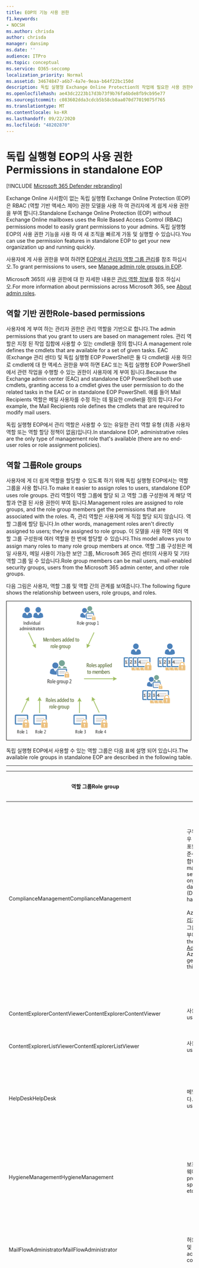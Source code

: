 ```yaml
---
title: EOP의 기능 사용 권한
f1.keywords:
- NOCSH
ms.author: chrisda
author: chrisda
manager: dansimp
ms.date: ''
audience: ITPro
ms.topic: conceptual
ms.service: O365-seccomp
localization_priority: Normal
ms.assetid: 34674847-a6b7-4a7e-9eaa-b64f22bc150d
description: 독립 실행형 Exchange Online Protection의 작업에 필요한 사용 권한에 대해 알아봅니다.
ms.openlocfilehash: ae43dc2223b17d3b73f9b76fa6bde8fb9cb95e77
ms.sourcegitcommit: c083602dda3cdcb5b58cb8aa070d77019075f765
ms.translationtype: MT
ms.contentlocale: ko-KR
ms.lasthandoff: 09/22/2020
ms.locfileid: "48202870"
---
```

# <a name="permissions-in-standalone-eop"></a><span data-ttu-id="53978-103">독립 실행형 EOP의 사용 권한</span><span class="sxs-lookup"><span data-stu-id="53978-103">Permissions in standalone EOP</span></span>

[!INCLUDE [Microsoft 365 Defender rebranding](../includes/microsoft-defender-for-office.md)]


<span data-ttu-id="53978-104">Exchange Online 사서함이 없는 독립 실행형 Exchange Online Protection (EOP)은 RBAC (역할 기반 액세스 제어) 권한 모델을 사용 하 여 관리자에 게 쉽게 사용 권한을 부여 합니다.</span><span class="sxs-lookup"><span data-stu-id="53978-104">Standalone Exchange Online Protection (EOP) without Exchange Online mailboxes uses the Role Based Access Control (RBAC) permissions model to easily grant permissions to your admins.</span></span> <span data-ttu-id="53978-105">독립 실행형 EOP의 사용 권한 기능을 사용 하 여 새 조직을 빠르게 가동 및 실행할 수 있습니다.</span><span class="sxs-lookup"><span data-stu-id="53978-105">You can use the permission features in standalone EOP to get your new organization up and running quickly.</span></span>

<span data-ttu-id="53978-106">사용자에 게 사용 권한을 부여 하려면 [EOP에서 관리자 역할 그룹 관리](manage-admin-role-group-permissions-in-eop.md)를 참조 하십시오.</span><span class="sxs-lookup"><span data-stu-id="53978-106">To grant permissions to users, see [Manage admin role groups in EOP](manage-admin-role-group-permissions-in-eop.md).</span></span>

<span data-ttu-id="53978-107">Microsoft 365의 사용 권한에 대 한 자세한 내용은 [관리 역할 정보](https://docs.microsoft.com/microsoft-365/admin/add-users/about-admin-roles)를 참조 하십시오.</span><span class="sxs-lookup"><span data-stu-id="53978-107">For more information about permissions across Microsoft 365, see [About admin roles](https://docs.microsoft.com/microsoft-365/admin/add-users/about-admin-roles).</span></span>

## <a name="role-based-permissions"></a><span data-ttu-id="53978-108">역할 기반 권한</span><span class="sxs-lookup"><span data-stu-id="53978-108">Role-based permissions</span></span>

<span data-ttu-id="53978-109">사용자에 게 부여 하는 관리자 권한은 관리 역할을 기반으로 합니다.</span><span class="sxs-lookup"><span data-stu-id="53978-109">The admin permissions that you grant to users are based on management roles.</span></span> <span data-ttu-id="53978-110">관리 역할은 지정 된 작업 집합에 사용할 수 있는 cmdlet을 정의 합니다.</span><span class="sxs-lookup"><span data-stu-id="53978-110">A management role defines the cmdlets that are available for a set of given tasks.</span></span> <span data-ttu-id="53978-111">EAC (Exchange 관리 센터) 및 독립 실행형 EOP PowerShell은 둘 다 cmdlet을 사용 하므로 cmdlet에 대 한 액세스 권한을 부여 하면 EAC 또는 독립 실행형 EOP PowerShell에서 관련 작업을 수행할 수 있는 권한이 사용자에 게 부여 됩니다.</span><span class="sxs-lookup"><span data-stu-id="53978-111">Because the Exchange admin center (EAC) and standalone EOP PowerShell both use cmdlets, granting access to a cmdlet gives the user permission to do the related tasks in the EAC or in standalone EOP PowerShell.</span></span> <span data-ttu-id="53978-112">예를 들어 Mail Recipients 역할은 메일 사용자를 수정 하는 데 필요한 cmdlet을 정의 합니다.</span><span class="sxs-lookup"><span data-stu-id="53978-112">For example, the Mail Recipients role defines the cmdlets that are required to modify mail users.</span></span>

<span data-ttu-id="53978-113">독립 실행형 EOP에서 관리 역할은 사용할 수 있는 유일한 관리 역할 유형 (최종 사용자 역할 또는 역할 할당 정책이 없음)입니다.</span><span class="sxs-lookup"><span data-stu-id="53978-113">In standalone EOP, administrative roles are the only type of management role that's available (there are no end-user roles or role assignment policies).</span></span>

## <a name="role-groups"></a><span data-ttu-id="53978-114">역할 그룹</span><span class="sxs-lookup"><span data-stu-id="53978-114">Role groups</span></span>

<span data-ttu-id="53978-115">사용자에 게 더 쉽게 역할을 할당할 수 있도록 하기 위해 독립 실행형 EOP에서는 역할 그룹을 사용 합니다.</span><span class="sxs-lookup"><span data-stu-id="53978-115">To make it easier to assign roles to users, standalone EOP uses role groups.</span></span> <span data-ttu-id="53978-116">관리 역할이 역할 그룹에 할당 되 고 역할 그룹 구성원에 게 해당 역할과 연결 된 사용 권한이 부여 됩니다.</span><span class="sxs-lookup"><span data-stu-id="53978-116">Management roles are assigned to role groups, and the role group members get the permissions that are associated with the roles.</span></span> <span data-ttu-id="53978-117">즉, 관리 역할은 사용자에 게 직접 할당 되지 않습니다. 역할 그룹에 할당 됩니다.</span><span class="sxs-lookup"><span data-stu-id="53978-117">In other words, management roles aren't directly assigned to users; they're assigned to role group.</span></span> <span data-ttu-id="53978-118">이 모델을 사용 하면 여러 역할 그룹 구성원에 여러 역할을 한 번에 할당할 수 있습니다.</span><span class="sxs-lookup"><span data-stu-id="53978-118">This model allows you to assign many roles to many role group members at once.</span></span> <span data-ttu-id="53978-119">역할 그룹 구성원은 메일 사용자, 메일 사용이 가능한 보안 그룹, Microsoft 365 관리 센터의 사용자 및 기타 역할 그룹 일 수 있습니다.</span><span class="sxs-lookup"><span data-stu-id="53978-119">Role group members can be mail users, mail-enabled security groups, users from the Microsoft 365 admin center, and other role groups.</span></span>

<span data-ttu-id="53978-120">다음 그림은 사용자, 역할 그룹 및 역할 간의 관계를 보여줍니다.</span><span class="sxs-lookup"><span data-stu-id="53978-120">The following figure shows the relationship between users, role groups, and roles.</span></span>

![역할, 역할 그룹 및 구성원 관계](../../media/ITPro_Security_RBAC_EXO_SimplifiedRoleGroupRelationship.png)

<span data-ttu-id="53978-122">독립 실행형 EOP에서 사용할 수 있는 역할 그룹은 다음 표에 설명 되어 있습니다.</span><span class="sxs-lookup"><span data-stu-id="53978-122">The available role groups in standalone EOP are described in the following table.</span></span>

****

|<span data-ttu-id="53978-123">역할 그룹</span><span class="sxs-lookup"><span data-stu-id="53978-123">Role group</span></span>|<span data-ttu-id="53978-124">설명</span><span class="sxs-lookup"><span data-stu-id="53978-124">Description</span></span>|<span data-ttu-id="53978-125">할당 된 기본 역할</span><span class="sxs-lookup"><span data-stu-id="53978-125">Default roles assigned</span></span>|
|---|---|---|
|<span data-ttu-id="53978-126">ComplianceManagement</span><span class="sxs-lookup"><span data-stu-id="53978-126">ComplianceManagement</span></span>|<span data-ttu-id="53978-127">구독에 DLP 기능이 있는 경우 DLP (데이터 손실 방지)를 포함 하 여 조직 내에서 규정 준수 설정을 구성 하 고 관리 합니다.</span><span class="sxs-lookup"><span data-stu-id="53978-127">Configure and manage compliance settings within the organization, including data loss prevention (DLP) if your subscription has DLP capabilities.</span></span> <br/><br/> <span data-ttu-id="53978-128">Azure AD에서 [규정 준수 관리자](https://docs.microsoft.com/azure/active-directory/users-groups-roles/directory-assign-admin-roles#compliance-administrator) 역할의 구성원은이 역할 그룹의 사용 권한을 자동으로 부여 합니다.</span><span class="sxs-lookup"><span data-stu-id="53978-128">Members of the [Compliance Administrator](https://docs.microsoft.com/azure/active-directory/users-groups-roles/directory-assign-admin-roles#compliance-administrator) role in Azure AD automatically get the permissions of this role group.</span></span>|<span data-ttu-id="53978-129">감사 로그</span><span class="sxs-lookup"><span data-stu-id="53978-129">Audit Logs</span></span> <br/><br/> <span data-ttu-id="53978-130">준수 관리</span><span class="sxs-lookup"><span data-stu-id="53978-130">Compliance Administration</span></span> <br/><br/> <span data-ttu-id="53978-131">정보 권한 관리</span><span class="sxs-lookup"><span data-stu-id="53978-131">Information Rights Management</span></span> <br/><br/> <span data-ttu-id="53978-132">보존 관리</span><span class="sxs-lookup"><span data-stu-id="53978-132">Retention Management</span></span> <br/><br/> <span data-ttu-id="53978-133">보기 전용 감사 로그</span><span class="sxs-lookup"><span data-stu-id="53978-133">View-Only Audit Logs</span></span> <br/><br/> <span data-ttu-id="53978-134">보기 전용 구성</span><span class="sxs-lookup"><span data-stu-id="53978-134">View-Only Configuration</span></span> <br/><br/> <span data-ttu-id="53978-135">보기 전용 받는 사람</span><span class="sxs-lookup"><span data-stu-id="53978-135">View-Only Recipients</span></span>|
|<span data-ttu-id="53978-136">ContentExplorerContentViewer</span><span class="sxs-lookup"><span data-stu-id="53978-136">ContentExplorerContentViewer</span></span>|<span data-ttu-id="53978-137">사용되지 않습니다.</span><span class="sxs-lookup"><span data-stu-id="53978-137">Not used.</span></span>|<span data-ttu-id="53978-138">데이터 분류 콘텐츠 뷰어</span><span class="sxs-lookup"><span data-stu-id="53978-138">Data Classification Content Viewer</span></span>|
|<span data-ttu-id="53978-139">ContentExplorerListViewer</span><span class="sxs-lookup"><span data-stu-id="53978-139">ContentExplorerListViewer</span></span>|<span data-ttu-id="53978-140">사용되지 않습니다.</span><span class="sxs-lookup"><span data-stu-id="53978-140">Not used.</span></span>|<span data-ttu-id="53978-141">데이터 분류 목록 뷰어</span><span class="sxs-lookup"><span data-stu-id="53978-141">Data Classification List Viewer</span></span>|
|<span data-ttu-id="53978-142">HelpDesk</span><span class="sxs-lookup"><span data-stu-id="53978-142">HelpDesk</span></span>|<span data-ttu-id="53978-143">메일 사용자를 보고 관리 합니다.</span><span class="sxs-lookup"><span data-stu-id="53978-143">View and manage mail users.</span></span>|<span data-ttu-id="53978-144">암호 다시 설정</span><span class="sxs-lookup"><span data-stu-id="53978-144">Reset Password</span></span> <br/><br/> <span data-ttu-id="53978-145">사용자 옵션</span><span class="sxs-lookup"><span data-stu-id="53978-145">User Options</span></span> <br/><br/> <span data-ttu-id="53978-146">보기 전용 받는 사람</span><span class="sxs-lookup"><span data-stu-id="53978-146">View-Only Recipients</span></span>|
|<span data-ttu-id="53978-147">HygieneManagement</span><span class="sxs-lookup"><span data-stu-id="53978-147">HygieneManagement</span></span>|<span data-ttu-id="53978-148">보호 기능 관리 (스팸 방지, 맬웨어 방지 등)</span><span class="sxs-lookup"><span data-stu-id="53978-148">Manage protection features (anti-spam, anti-malware, etc.).</span></span>|<span data-ttu-id="53978-149">전송 바이러스</span><span class="sxs-lookup"><span data-stu-id="53978-149">Transport Hygiene</span></span> <br/><br/> <span data-ttu-id="53978-150">보기 전용 구성</span><span class="sxs-lookup"><span data-stu-id="53978-150">View-Only Configuration</span></span> <br/><br/> <span data-ttu-id="53978-151">보기 전용 받는 사람</span><span class="sxs-lookup"><span data-stu-id="53978-151">View-Only Recipients</span></span>|
|<span data-ttu-id="53978-152">MailFlowAdministrator</span><span class="sxs-lookup"><span data-stu-id="53978-152">MailFlowAdministrator</span></span>|<span data-ttu-id="53978-153">허용 도메인 및 커넥터 보기 및 관리</span><span class="sxs-lookup"><span data-stu-id="53978-153">View and manage accepted domains and connectors</span></span>|<span data-ttu-id="53978-154">원격 및 허용 도메인</span><span class="sxs-lookup"><span data-stu-id="53978-154">Remote and Accepted Domains</span></span> <br/><br/> <span data-ttu-id="53978-155">보기 전용 받는 사람</span><span class="sxs-lookup"><span data-stu-id="53978-155">View-Only Recipients</span></span>|
|<span data-ttu-id="53978-156">OrganizationManagement</span><span class="sxs-lookup"><span data-stu-id="53978-156">OrganizationManagement</span></span>|<span data-ttu-id="53978-157">전체 조직에 대 한 관리자 액세스 및 거의 모든 작업을 수행 하는 기능</span><span class="sxs-lookup"><span data-stu-id="53978-157">Admin access to the entire organization and the ability to perform almost any task.</span></span> <br/><br/> <span data-ttu-id="53978-158">Azure AD의 [전역 관리자](https://docs.microsoft.com/azure/active-directory/users-groups-roles/directory-assign-admin-roles#global-administrator--company-administrator) 역할 구성원은이 역할 그룹의 사용 권한을 자동으로 부여 합니다.</span><span class="sxs-lookup"><span data-stu-id="53978-158">Members of the [Global Administrator](https://docs.microsoft.com/azure/active-directory/users-groups-roles/directory-assign-admin-roles#global-administrator--company-administrator) role in Azure AD automatically get the permissions of this role group.</span></span> <br/><br/> <span data-ttu-id="53978-159">**중요**: OrganizationManagement 역할 그룹은 매우 강력한 역할 이므로, 조직 수준 관리 작업을 수행 하는 사용자만이 역할 그룹의 구성원 이어야 합니다.</span><span class="sxs-lookup"><span data-stu-id="53978-159">**Important**: Because the OrganizationManagement role group is a powerful role, only users that perform organizational-level administrative tasks should be members of this role group.</span></span>|<span data-ttu-id="53978-160">프로그램이</span><span class="sxs-lookup"><span data-stu-id="53978-160">AntiMalware</span></span> <br/><br/> <span data-ttu-id="53978-161">스팸 방지</span><span class="sxs-lookup"><span data-stu-id="53978-161">AntiSpam</span></span> <br/><br/> <span data-ttu-id="53978-162">감사 로그</span><span class="sxs-lookup"><span data-stu-id="53978-162">Audit Logs</span></span> <br/><br/> <span data-ttu-id="53978-163">준수 관리자</span><span class="sxs-lookup"><span data-stu-id="53978-163">Compliance Administrator</span></span> <br/><br/> <span data-ttu-id="53978-164">동적 메일 그룹</span><span class="sxs-lookup"><span data-stu-id="53978-164">Distribution Groups</span></span> <br/><br/> <span data-ttu-id="53978-165">정보 권한 관리</span><span class="sxs-lookup"><span data-stu-id="53978-165">Information Rights Management</span></span> <br/><br/> <span data-ttu-id="53978-166">메일 받는 사람 만들기</span><span class="sxs-lookup"><span data-stu-id="53978-166">Mail Recipient Creation</span></span> <br/><br/> <span data-ttu-id="53978-167">메일 받는 사람</span><span class="sxs-lookup"><span data-stu-id="53978-167">Mail Recipients</span></span> <br/><br/> <span data-ttu-id="53978-168">메시지 추적</span><span class="sxs-lookup"><span data-stu-id="53978-168">Message Tracking</span></span> <br/><br/> <span data-ttu-id="53978-169">마이그레이션</span><span class="sxs-lookup"><span data-stu-id="53978-169">Migration</span></span> <br/><br/> <span data-ttu-id="53978-170">조직 클라이언트 액세스</span><span class="sxs-lookup"><span data-stu-id="53978-170">Organization Client Access</span></span> <br/><br/> <span data-ttu-id="53978-171">조직 구성</span><span class="sxs-lookup"><span data-stu-id="53978-171">Organization Configuration</span></span> <br/><br/> <span data-ttu-id="53978-172">조직 전송 설정</span><span class="sxs-lookup"><span data-stu-id="53978-172">Organization Transport Settings</span></span> <br/><br/> <span data-ttu-id="53978-173">격리</span><span class="sxs-lookup"><span data-stu-id="53978-173">Quarantine</span></span> <br/><br/> <span data-ttu-id="53978-174">받는 사람 정책</span><span class="sxs-lookup"><span data-stu-id="53978-174">Recipient Policies</span></span> <br/><br/> <span data-ttu-id="53978-175">원격 및 허용 도메인</span><span class="sxs-lookup"><span data-stu-id="53978-175">Remote and Accepted Domains</span></span> <br/><br/> <span data-ttu-id="53978-176">암호 다시 설정</span><span class="sxs-lookup"><span data-stu-id="53978-176">Reset Password</span></span> <br/><br/> <span data-ttu-id="53978-177">보존 관리</span><span class="sxs-lookup"><span data-stu-id="53978-177">Retention Management</span></span> <br/><br/> <span data-ttu-id="53978-178">역할 관리</span><span class="sxs-lookup"><span data-stu-id="53978-178">Role Management</span></span> <br/><br/> <span data-ttu-id="53978-179">보안 관리자</span><span class="sxs-lookup"><span data-stu-id="53978-179">Security Administrator</span></span> <br/><br/> <span data-ttu-id="53978-180">보안 그룹 만들기 및 구성원</span><span class="sxs-lookup"><span data-stu-id="53978-180">Security Group Creation and Membership</span></span> <br/><br/> <span data-ttu-id="53978-181">보안 읽기 권한자</span><span class="sxs-lookup"><span data-stu-id="53978-181">Security Reader</span></span> <br/><br/> <span data-ttu-id="53978-182">민감도 레이블 관리자</span><span class="sxs-lookup"><span data-stu-id="53978-182">Sensitivity Label Administrator</span></span> <br/><br/> <span data-ttu-id="53978-183">감독</span><span class="sxs-lookup"><span data-stu-id="53978-183">Supervision</span></span> <br/><br/> <span data-ttu-id="53978-184">전송 바이러스</span><span class="sxs-lookup"><span data-stu-id="53978-184">Transport Hygiene</span></span> <br/><br/> <span data-ttu-id="53978-185">전송 규칙</span><span class="sxs-lookup"><span data-stu-id="53978-185">Transport Rules</span></span> <br/><br/> <span data-ttu-id="53978-186">사용자 옵션</span><span class="sxs-lookup"><span data-stu-id="53978-186">User Options</span></span> <br/><br/> <span data-ttu-id="53978-187">보기 전용 맬웨어 방지</span><span class="sxs-lookup"><span data-stu-id="53978-187">View-Only AntiMalware</span></span> <br/><br/> <span data-ttu-id="53978-188">보기 전용 스팸 방지</span><span class="sxs-lookup"><span data-stu-id="53978-188">View-Only AntiSpam</span></span> <br/><br/> <span data-ttu-id="53978-189">보기 전용 감사 로그</span><span class="sxs-lookup"><span data-stu-id="53978-189">View-Only Audit Logs</span></span> <br/><br/> <span data-ttu-id="53978-190">보기 전용 구성</span><span class="sxs-lookup"><span data-stu-id="53978-190">View-Only Configuration</span></span> <br/><br/> <span data-ttu-id="53978-191">보기 전용 격리</span><span class="sxs-lookup"><span data-stu-id="53978-191">View-Only Quarantine</span></span> <br/><br/> <span data-ttu-id="53978-192">보기 전용 받는 사람</span><span class="sxs-lookup"><span data-stu-id="53978-192">View-Only Recipients</span></span> <br/><br/> <span data-ttu-id="53978-193">보기 전용 위협 인텔리전스</span><span class="sxs-lookup"><span data-stu-id="53978-193">View-Only Threat Intelligence</span></span>|
|<span data-ttu-id="53978-194">QuarantineAdministrator</span><span class="sxs-lookup"><span data-stu-id="53978-194">QuarantineAdministrator</span></span>|<span data-ttu-id="53978-195">모든 받는 사람에 대해 격리 된 메시지를 관리 합니다.</span><span class="sxs-lookup"><span data-stu-id="53978-195">Manage quarantined messages for all recipients.</span></span>|<span data-ttu-id="53978-196">격리</span><span class="sxs-lookup"><span data-stu-id="53978-196">Quarantine</span></span>|
|<span data-ttu-id="53978-197">RecipientManagement</span><span class="sxs-lookup"><span data-stu-id="53978-197">RecipientManagement</span></span>|<span data-ttu-id="53978-198">조직에서 받는 사람 개체를 만들고, 관리 하 고, 제거 합니다.</span><span class="sxs-lookup"><span data-stu-id="53978-198">Create, manage, and remove recipient objects in the organization.</span></span>|<span data-ttu-id="53978-199">동적 메일 그룹</span><span class="sxs-lookup"><span data-stu-id="53978-199">Distribution Groups</span></span> <br/><br/> <span data-ttu-id="53978-200">메일 받는 사람 만들기</span><span class="sxs-lookup"><span data-stu-id="53978-200">Mail Recipient Creation</span></span> <br/><br/> <span data-ttu-id="53978-201">메일 받는 사람</span><span class="sxs-lookup"><span data-stu-id="53978-201">Mail Recipients</span></span> <br/><br/> <span data-ttu-id="53978-202">메시지 추적</span><span class="sxs-lookup"><span data-stu-id="53978-202">Message Tracking</span></span> <br/><br/> <span data-ttu-id="53978-203">마이그레이션</span><span class="sxs-lookup"><span data-stu-id="53978-203">Migration</span></span> <br/><br/> <span data-ttu-id="53978-204">받는 사람 정책</span><span class="sxs-lookup"><span data-stu-id="53978-204">Recipient Policies</span></span> <br/><br/> <span data-ttu-id="53978-205">암호 다시 설정</span><span class="sxs-lookup"><span data-stu-id="53978-205">Reset Password</span></span>|
|<span data-ttu-id="53978-206">레코드 관리</span><span class="sxs-lookup"><span data-stu-id="53978-206">RecordsManagement</span></span>|<span data-ttu-id="53978-207">보존 정책 태그, 메시지 분류, 메일 흐름 규칙 (전송 규칙이 라고도 함) 등의 규정 준수 기능을 구성 합니다.</span><span class="sxs-lookup"><span data-stu-id="53978-207">Configure compliance features, such as retention policy tags, message classifications, and mail flow rules (also known as transport rules).</span></span>|<span data-ttu-id="53978-208">메시지 추적</span><span class="sxs-lookup"><span data-stu-id="53978-208">Message Tracking</span></span> <br/><br/> <span data-ttu-id="53978-209">보존 관리</span><span class="sxs-lookup"><span data-stu-id="53978-209">Retention Management</span></span> <br/><br/> <span data-ttu-id="53978-210">전송 규칙</span><span class="sxs-lookup"><span data-stu-id="53978-210">Transport Rules</span></span>|
|<span data-ttu-id="53978-211">보안 관리자</span><span class="sxs-lookup"><span data-stu-id="53978-211">SecurityAdministrator</span></span>|<span data-ttu-id="53978-212">조직의 모든 보호 기능 구성 (스팸 방지, 맬웨어 방지, 스푸핑 방지, 격리 등)</span><span class="sxs-lookup"><span data-stu-id="53978-212">Configure all aspects of protection in the organization (anti-spam, anti-malware, anti-spoofing, quarantine, etc.).</span></span> <br/><br/> <span data-ttu-id="53978-213">Azure AD의 [보안 관리자](https://docs.microsoft.com/azure/active-directory/users-groups-roles/directory-assign-admin-roles#security-administrator) 역할 구성원은이 역할 그룹의 사용 권한을 자동으로 부여 합니다.</span><span class="sxs-lookup"><span data-stu-id="53978-213">Members of the [Security Administrator](https://docs.microsoft.com/azure/active-directory/users-groups-roles/directory-assign-admin-roles#security-administrator) role in Azure AD automatically get the permissions of this role group.</span></span>|<span data-ttu-id="53978-214">프로그램이</span><span class="sxs-lookup"><span data-stu-id="53978-214">AntiMalware</span></span> <br/><br/> <span data-ttu-id="53978-215">스팸 방지</span><span class="sxs-lookup"><span data-stu-id="53978-215">AntiSpam</span></span> <br/><br/> <span data-ttu-id="53978-216">감사 로그</span><span class="sxs-lookup"><span data-stu-id="53978-216">Audit Logs</span></span> <br/><br/> <span data-ttu-id="53978-217">격리</span><span class="sxs-lookup"><span data-stu-id="53978-217">Quarantine</span></span> <br/><br/> <span data-ttu-id="53978-218">보안 관리자</span><span class="sxs-lookup"><span data-stu-id="53978-218">Security Administrator</span></span> <br/><br/> <span data-ttu-id="53978-219">민감도 레이블 관리자</span><span class="sxs-lookup"><span data-stu-id="53978-219">Sensitivity Label Administrator</span></span> <br/><br/> <span data-ttu-id="53978-220">보기 전용 맬웨어 방지</span><span class="sxs-lookup"><span data-stu-id="53978-220">View-Only AntiMalware</span></span> <br/><br/> <span data-ttu-id="53978-221">보기 전용 스팸 방지</span><span class="sxs-lookup"><span data-stu-id="53978-221">View-Only AntiSpam</span></span> <br/><br/> <span data-ttu-id="53978-222">보기 전용 감사 로그</span><span class="sxs-lookup"><span data-stu-id="53978-222">View-Only Audit Logs</span></span> <br/><br/> <span data-ttu-id="53978-223">보기 전용 격리</span><span class="sxs-lookup"><span data-stu-id="53978-223">View-Only Quarantine</span></span> <br/><br/> <span data-ttu-id="53978-224">보기 전용 위협 인텔리전스</span><span class="sxs-lookup"><span data-stu-id="53978-224">View-Only Threat Intelligence</span></span>|
|<span data-ttu-id="53978-225">SecurityReader</span><span class="sxs-lookup"><span data-stu-id="53978-225">SecurityReader</span></span>|<span data-ttu-id="53978-226">보기 전용 조직의 모든 보호 기능에 대 한 액세스 권한 (스팸 방지, 맬웨어 방지, 스푸핑 방지, 격리 등)</span><span class="sxs-lookup"><span data-stu-id="53978-226">View-only access to all aspects of protection in the organization (anti-spam, anti-malware, anti-spoofing, quarantine, etc.).</span></span> <br/><br/> <span data-ttu-id="53978-227">Azure AD의 [보안 독자](https://docs.microsoft.com/azure/active-directory/users-groups-roles/directory-assign-admin-roles#security-reader) 역할 구성원은이 역할 그룹의 사용 권한을 자동으로 부여 합니다.</span><span class="sxs-lookup"><span data-stu-id="53978-227">Members of the [Security Reader](https://docs.microsoft.com/azure/active-directory/users-groups-roles/directory-assign-admin-roles#security-reader) role in Azure AD automatically get the permissions of this role group.</span></span>|<span data-ttu-id="53978-228">보안 읽기 권한자</span><span class="sxs-lookup"><span data-stu-id="53978-228">Security Reader</span></span> <br/><br/> <span data-ttu-id="53978-229">보기 전용 맬웨어 방지</span><span class="sxs-lookup"><span data-stu-id="53978-229">View-Only AntiMalware</span></span> <br/><br/> <span data-ttu-id="53978-230">보기 전용 스팸 방지</span><span class="sxs-lookup"><span data-stu-id="53978-230">View-Only AntiSpam</span></span> <br/><br/> <span data-ttu-id="53978-231">보기 전용 격리</span><span class="sxs-lookup"><span data-stu-id="53978-231">View-Only Quarantine</span></span> <br/><br/> <span data-ttu-id="53978-232">보기 전용 위협 인텔리전스</span><span class="sxs-lookup"><span data-stu-id="53978-232">View-Only Threat Intelligence</span></span>|
|<span data-ttu-id="53978-233">TenantAdmins</span><span class="sxs-lookup"><span data-stu-id="53978-233">TenantAdmins</span></span>|<span data-ttu-id="53978-234">이 역할 그룹의 구성원은 서비스 간에 동기화 되 고 중앙에서 관리 됩니다.</span><span class="sxs-lookup"><span data-stu-id="53978-234">Membership in this role group is synchronized across services and managed centrally.</span></span> <span data-ttu-id="53978-235">기본적으로이 역할 그룹에는 역할이 할당 되지 않습니다.</span><span class="sxs-lookup"><span data-stu-id="53978-235">By default, this role group is not assigned any roles.</span></span> <span data-ttu-id="53978-236">그러나 조직 관리 역할 그룹의 구성원이 되며 해당 사용 권한을 상속 받습니다.</span><span class="sxs-lookup"><span data-stu-id="53978-236">However, it will be a member of the Organization Management role group and will inherit those permissions.</span></span>|<span data-ttu-id="53978-237">없음</span><span class="sxs-lookup"><span data-stu-id="53978-237">none</span></span>|
|<span data-ttu-id="53978-238">ViewOnlyOrganizationManagement</span><span class="sxs-lookup"><span data-stu-id="53978-238">ViewOnlyOrganizationManagement</span></span>|<span data-ttu-id="53978-239">조직의 받는 사람, 보호 및 구성 개체와 해당 속성을 확인 합니다.</span><span class="sxs-lookup"><span data-stu-id="53978-239">View recipient, protection, and configuration objects and their properties in the organization.</span></span>|<span data-ttu-id="53978-240">준수 관리자</span><span class="sxs-lookup"><span data-stu-id="53978-240">Compliance Administrator</span></span> <br/><br/> <span data-ttu-id="53978-241">보안 관리자</span><span class="sxs-lookup"><span data-stu-id="53978-241">Security Administrator</span></span> <br/><br/> <span data-ttu-id="53978-242">보안 읽기 권한자</span><span class="sxs-lookup"><span data-stu-id="53978-242">Security Reader</span></span> <br/><br/> <span data-ttu-id="53978-243">민감도 레이블 관리자</span><span class="sxs-lookup"><span data-stu-id="53978-243">Sensitivity Label Administrator</span></span> <br/><br/> <span data-ttu-id="53978-244">보기 전용 구성</span><span class="sxs-lookup"><span data-stu-id="53978-244">View-Only Configuration</span></span> <br/><br/> <span data-ttu-id="53978-245">보기 전용 받는 사람</span><span class="sxs-lookup"><span data-stu-id="53978-245">View-Only Recipients</span></span>|
|

<span data-ttu-id="53978-246">소수의 관리자만 포함 하는 소규모 조직에서 작업 하는 경우 해당 사용자를 조직 관리 역할 그룹에만 추가 해야 할 수 있으며, 다른 역할 그룹은 사용 하지 않아도 될 수 있습니다.</span><span class="sxs-lookup"><span data-stu-id="53978-246">If you work in a small organization that has only a few admins, you might need to add those users to the Organization Management role group only, and you may never need to use the other role groups.</span></span> <span data-ttu-id="53978-247">대규모 조직에서 작업 하는 경우 받는 사람 구성과 같은 특정 작업을 수행 하는 관리자가 있을 수 있습니다.</span><span class="sxs-lookup"><span data-stu-id="53978-247">If you work in a larger organization, you might have admins who perform specific tasks, such as recipient configuration.</span></span> <span data-ttu-id="53978-248">이러한 경우 Recipient Management 역할 그룹에 하나의 관리자를 추가 하 고 조직 관리 역할 그룹에 다른 관리자를 추가할 수 있습니다.</span><span class="sxs-lookup"><span data-stu-id="53978-248">In those cases, you might add one admin to the Recipient Management role group, and another admin to the Organization Management role group.</span></span> <span data-ttu-id="53978-249">그러면 해당 관리자는 특정 영역을 관리할 수 있지만 담당 하지 않는 영역을 관리할 권한이 없습니다.</span><span class="sxs-lookup"><span data-stu-id="53978-249">Those admins can then manage their specific areas, but they won't have permissions to manage areas they're not responsible for.</span></span>

<span data-ttu-id="53978-250">Exchange Online의 기본 제공 역할 그룹이 관리자의 작업 기능과 일치하지 않는 경우 역할 그룹을 만들고 역할을 추가할 수 있습니다.</span><span class="sxs-lookup"><span data-stu-id="53978-250">If the built-in role groups in Exchange Online don't match the job function of your administrators, you can create role groups and add roles to them.</span></span> <span data-ttu-id="53978-251">자세한 내용은 [독립 실행형 EOP에서 역할 그룹 관리](manage-admin-role-group-permissions-in-eop.md)를 참조 하십시오.</span><span class="sxs-lookup"><span data-stu-id="53978-251">For more information, see [Manage role groups in standalone EOP](manage-admin-role-group-permissions-in-eop.md).</span></span>

## <a name="roles"></a><span data-ttu-id="53978-252">역할</span><span class="sxs-lookup"><span data-stu-id="53978-252">Roles</span></span>

<span data-ttu-id="53978-253">독립 실행형 EOP에서 사용할 수 있는 기본 제공 역할은 다음 표에 설명 되어 있습니다.</span><span class="sxs-lookup"><span data-stu-id="53978-253">The built-in roles that are available in standalone EOP are described in the following table.</span></span>

****

|<span data-ttu-id="53978-254">역할 \* \*</span><span class="sxs-lookup"><span data-stu-id="53978-254">Role\*\*</span></span>|<span data-ttu-id="53978-255">설명</span><span class="sxs-lookup"><span data-stu-id="53978-255">Description</span></span>|<span data-ttu-id="53978-256">기본 역할 그룹 할당</span><span class="sxs-lookup"><span data-stu-id="53978-256">Default role group assignments</span></span>|
|---|---|---|
|<span data-ttu-id="53978-257">프로그램이</span><span class="sxs-lookup"><span data-stu-id="53978-257">AntiMalware</span></span>|<span data-ttu-id="53978-258">맬웨어 방지 기능에 대 한 구성 및 보고서를 보고 수정 합니다.</span><span class="sxs-lookup"><span data-stu-id="53978-258">View and modify the configuration and reports for anti-malware features.</span></span>|<span data-ttu-id="53978-259">OrganizationManagement</span><span class="sxs-lookup"><span data-stu-id="53978-259">OrganizationManagement</span></span> <br/><br/> <span data-ttu-id="53978-260">보안 관리자</span><span class="sxs-lookup"><span data-stu-id="53978-260">SecurityAdministrator</span></span>|
|<span data-ttu-id="53978-261">스팸 방지</span><span class="sxs-lookup"><span data-stu-id="53978-261">AntiSpam</span></span>|<span data-ttu-id="53978-262">스팸 방지 기능에 대 한 구성 및 보고서를 보고 수정 합니다.</span><span class="sxs-lookup"><span data-stu-id="53978-262">View and modify the configuration and reports for anti-spam features.</span></span>|<span data-ttu-id="53978-263">OrganizationManagement</span><span class="sxs-lookup"><span data-stu-id="53978-263">OrganizationManagement</span></span> <br/><br/> <span data-ttu-id="53978-264">보안 관리자</span><span class="sxs-lookup"><span data-stu-id="53978-264">SecurityAdministrator</span></span>|
|<span data-ttu-id="53978-265">감사 로그</span><span class="sxs-lookup"><span data-stu-id="53978-265">Audit Logs</span></span>|<span data-ttu-id="53978-266">관리자 감사 로그를 검색 하 여 결과를 확인 합니다.</span><span class="sxs-lookup"><span data-stu-id="53978-266">Search the administrator audit log and view the results.</span></span>|<span data-ttu-id="53978-267">ComplianceManagement</span><span class="sxs-lookup"><span data-stu-id="53978-267">ComplianceManagement</span></span> <br/><br/> <span data-ttu-id="53978-268">OrganizationManagement</span><span class="sxs-lookup"><span data-stu-id="53978-268">OrganizationManagement</span></span> <br/><br/> <span data-ttu-id="53978-269">보안 관리자</span><span class="sxs-lookup"><span data-stu-id="53978-269">SecurityAdministrator</span></span>|
|<span data-ttu-id="53978-270">준수 관리자<sup>\*</sup></span><span class="sxs-lookup"><span data-stu-id="53978-270">Compliance Administrator<sup>\*</sup></span></span>||<span data-ttu-id="53978-271">ComplianceManagement</span><span class="sxs-lookup"><span data-stu-id="53978-271">ComplianceManagement</span></span> <br/><br/> <span data-ttu-id="53978-272">OrganizationManagement</span><span class="sxs-lookup"><span data-stu-id="53978-272">OrganizationManagement</span></span> <br/><br/> <span data-ttu-id="53978-273">ViewOnlyOrganizationManagement</span><span class="sxs-lookup"><span data-stu-id="53978-273">ViewOnlyOrganizationManagement</span></span>|
|<span data-ttu-id="53978-274">데이터 분류 콘텐츠 뷰어<sup>\*</sup></span><span class="sxs-lookup"><span data-stu-id="53978-274">Data Classification Content Viewer<sup>\*</sup></span></span>||<span data-ttu-id="53978-275">ContentExplorerContentViewer</span><span class="sxs-lookup"><span data-stu-id="53978-275">ContentExplorerContentViewer</span></span>|
|<span data-ttu-id="53978-276">데이터 분류 목록 뷰어<sup>\*</sup></span><span class="sxs-lookup"><span data-stu-id="53978-276">Data Classification List Viewer<sup>\*</sup></span></span>||
|<span data-ttu-id="53978-277">동적 메일 그룹</span><span class="sxs-lookup"><span data-stu-id="53978-277">Distribution Groups</span></span>|<span data-ttu-id="53978-278">모든 메일 그룹, 메일 사용이 가능한 보안 그룹 및 구성원을 만들고 관리 합니다.</span><span class="sxs-lookup"><span data-stu-id="53978-278">Create and manage all distribution groups, mail-enabled security groups, and members.</span></span>|<span data-ttu-id="53978-279">OrganizationManagement</span><span class="sxs-lookup"><span data-stu-id="53978-279">OrganizationManagement</span></span> <br/><br/> <span data-ttu-id="53978-280">RecipientManagement</span><span class="sxs-lookup"><span data-stu-id="53978-280">RecipientManagement</span></span>|
|<span data-ttu-id="53978-281">정보 권한 관리<sup>\*</sup></span><span class="sxs-lookup"><span data-stu-id="53978-281">Information Rights Management<sup>\*</sup></span></span>||<span data-ttu-id="53978-282">ComplianceManagement</span><span class="sxs-lookup"><span data-stu-id="53978-282">ComplianceManagement</span></span> <br/><br/> <span data-ttu-id="53978-283">OrganizationManagement</span><span class="sxs-lookup"><span data-stu-id="53978-283">OrganizationManagement</span></span>|
|<span data-ttu-id="53978-284">메일 받는 사람 만들기</span><span class="sxs-lookup"><span data-stu-id="53978-284">Mail Recipient Creation</span></span>|<span data-ttu-id="53978-285">메일 사용자를 만들고 제거 합니다.</span><span class="sxs-lookup"><span data-stu-id="53978-285">Create and remove mail users.</span></span>|<span data-ttu-id="53978-286">OrganizationManagement</span><span class="sxs-lookup"><span data-stu-id="53978-286">OrganizationManagement</span></span> <br/><br/> <span data-ttu-id="53978-287">RecipientManagement</span><span class="sxs-lookup"><span data-stu-id="53978-287">RecipientManagement</span></span>|
|<span data-ttu-id="53978-288">메일 받는 사람</span><span class="sxs-lookup"><span data-stu-id="53978-288">Mail Recipients</span></span>|<span data-ttu-id="53978-289">기존 메일 사용자를 수정 합니다.</span><span class="sxs-lookup"><span data-stu-id="53978-289">Modify existing mail users.</span></span>|<span data-ttu-id="53978-290">OrganizationManagement</span><span class="sxs-lookup"><span data-stu-id="53978-290">OrganizationManagement</span></span> <br/><br/> <span data-ttu-id="53978-291">RecipientManagement</span><span class="sxs-lookup"><span data-stu-id="53978-291">RecipientManagement</span></span>|
|<span data-ttu-id="53978-292">메시지 추적<sup>\*</sup></span><span class="sxs-lookup"><span data-stu-id="53978-292">Message Tracking<sup>\*</sup></span></span>||<span data-ttu-id="53978-293">OrganizationManagement</span><span class="sxs-lookup"><span data-stu-id="53978-293">OrganizationManagement</span></span> <br/><br/> <span data-ttu-id="53978-294">RecipientManagement</span><span class="sxs-lookup"><span data-stu-id="53978-294">RecipientManagement</span></span> <br/><br/> <span data-ttu-id="53978-295">레코드 관리</span><span class="sxs-lookup"><span data-stu-id="53978-295">Records Management</span></span>|
|<span data-ttu-id="53978-296">마이그레이션하기<sup>\*</sup></span><span class="sxs-lookup"><span data-stu-id="53978-296">Migration<sup>\*</sup></span></span>||<span data-ttu-id="53978-297">OrganizationManagement</span><span class="sxs-lookup"><span data-stu-id="53978-297">OrganizationManagement</span></span> <br/><br/> <span data-ttu-id="53978-298">RecipientManagement</span><span class="sxs-lookup"><span data-stu-id="53978-298">RecipientManagement</span></span>|
|<span data-ttu-id="53978-299">MyBaseOptions</span><span class="sxs-lookup"><span data-stu-id="53978-299">MyBaseOptions</span></span>|<span data-ttu-id="53978-300">사용자가 격리 된 메시지를 직접 볼 수 있습니다.</span><span class="sxs-lookup"><span data-stu-id="53978-300">Allows users to view their own quarantined messages.</span></span> <br/><br/> <span data-ttu-id="53978-301">이 역할은 사용자에 게 자동으로 할당 되며 수동으로 할당할 수 없습니다.</span><span class="sxs-lookup"><span data-stu-id="53978-301">This role is automatically assigned to users, and you can't assign it manually.</span></span>|<span data-ttu-id="53978-302">없음</span><span class="sxs-lookup"><span data-stu-id="53978-302">none</span></span>|
|<span data-ttu-id="53978-303">조직 클라이언트 액세스<sup>\*</sup></span><span class="sxs-lookup"><span data-stu-id="53978-303">Organization Client Access<sup>\*</sup></span></span>||<span data-ttu-id="53978-304">OrganizationManagement</span><span class="sxs-lookup"><span data-stu-id="53978-304">OrganizationManagement</span></span>|
|<span data-ttu-id="53978-305">조직 구성</span><span class="sxs-lookup"><span data-stu-id="53978-305">Organization Configuration</span></span>|<span data-ttu-id="53978-306">보고서를 봅니다.</span><span class="sxs-lookup"><span data-stu-id="53978-306">View reports.</span></span>|<span data-ttu-id="53978-307">OrganizationManagement</span><span class="sxs-lookup"><span data-stu-id="53978-307">OrganizationManagement</span></span>|
|<span data-ttu-id="53978-308">조직 전송 설정<sup>\*</sup></span><span class="sxs-lookup"><span data-stu-id="53978-308">Organization Transport Settings<sup>\*</sup></span></span>||<span data-ttu-id="53978-309">OrganizationManagement</span><span class="sxs-lookup"><span data-stu-id="53978-309">OrganizationManagement</span></span>|
|<span data-ttu-id="53978-310">격리</span><span class="sxs-lookup"><span data-stu-id="53978-310">Quarantine</span></span>|<span data-ttu-id="53978-311">모든 받는 사람에 대해 격리 된 메시지의 모든 유형을 관리 합니다.</span><span class="sxs-lookup"><span data-stu-id="53978-311">Manage all types of quarantined message for all recipients.</span></span>|<span data-ttu-id="53978-312">OrganizationManagement</span><span class="sxs-lookup"><span data-stu-id="53978-312">OrganizationManagement</span></span> <br/><br/> <span data-ttu-id="53978-313">QuarantineAdministrator</span><span class="sxs-lookup"><span data-stu-id="53978-313">QuarantineAdministrator</span></span> <br/><br/> <span data-ttu-id="53978-314">보안 관리자</span><span class="sxs-lookup"><span data-stu-id="53978-314">SecurityAdministrator</span></span>|
|<span data-ttu-id="53978-315">받는 사람 정책<sup>\*</sup></span><span class="sxs-lookup"><span data-stu-id="53978-315">Recipient Policies<sup>\*</sup></span></span>||<span data-ttu-id="53978-316">OrganizationManagement</span><span class="sxs-lookup"><span data-stu-id="53978-316">OrganizationManagement</span></span> <br/><br/> <span data-ttu-id="53978-317">RecipientManagement</span><span class="sxs-lookup"><span data-stu-id="53978-317">RecipientManagement</span></span>|
|<span data-ttu-id="53978-318">원격 및 허용 도메인</span><span class="sxs-lookup"><span data-stu-id="53978-318">Remote and Accepted Domains</span></span>|<span data-ttu-id="53978-319">원격 도메인, 허용 도메인 및 커넥터를 관리 합니다.</span><span class="sxs-lookup"><span data-stu-id="53978-319">Manage remote domains, accepted domains, and connectors.</span></span>|<span data-ttu-id="53978-320">MailFlowAdministrator</span><span class="sxs-lookup"><span data-stu-id="53978-320">MailFlowAdministrator</span></span> <br/><br/> <span data-ttu-id="53978-321">OrganizationManagement</span><span class="sxs-lookup"><span data-stu-id="53978-321">OrganizationManagement</span></span>|
|<span data-ttu-id="53978-322">암호 다시 설정<sup>\*</sup></span><span class="sxs-lookup"><span data-stu-id="53978-322">Reset Password<sup>\*</sup></span></span>||<span data-ttu-id="53978-323">HelpDesk</span><span class="sxs-lookup"><span data-stu-id="53978-323">HelpDesk</span></span> <br/><br/> <span data-ttu-id="53978-324">OrganizationManagement</span><span class="sxs-lookup"><span data-stu-id="53978-324">OrganizationManagement</span></span> <br/><br/> <span data-ttu-id="53978-325">RecipientManagement</span><span class="sxs-lookup"><span data-stu-id="53978-325">RecipientManagement</span></span>|
|<span data-ttu-id="53978-326">보존 관리<sup>\*</sup></span><span class="sxs-lookup"><span data-stu-id="53978-326">Retention Management<sup>\*</sup></span></span>||<span data-ttu-id="53978-327">ComplianceManagement</span><span class="sxs-lookup"><span data-stu-id="53978-327">ComplianceManagement</span></span> <br/><br/> <span data-ttu-id="53978-328">OrganizationManagement</span><span class="sxs-lookup"><span data-stu-id="53978-328">OrganizationManagement</span></span> <br/><br/> <span data-ttu-id="53978-329">레코드 관리</span><span class="sxs-lookup"><span data-stu-id="53978-329">RecordsManagement</span></span>|
|<span data-ttu-id="53978-330">역할 관리</span><span class="sxs-lookup"><span data-stu-id="53978-330">Role Management</span></span>|<span data-ttu-id="53978-331">역할 그룹을 만들고 관리 합니다.</span><span class="sxs-lookup"><span data-stu-id="53978-331">Create and manage role groups.</span></span>|<span data-ttu-id="53978-332">OrganizationManagement</span><span class="sxs-lookup"><span data-stu-id="53978-332">OrganizationManagement</span></span>|
|<span data-ttu-id="53978-333">보안 관리자</span><span class="sxs-lookup"><span data-stu-id="53978-333">Security Administrator</span></span>|<span data-ttu-id="53978-334">모든 보안 및 보호 기능에 대 한 구성 및 보고서를 관리 합니다.</span><span class="sxs-lookup"><span data-stu-id="53978-334">Manage the configuration and reports for all security and protection features.</span></span>|<span data-ttu-id="53978-335">OrganizationManagement</span><span class="sxs-lookup"><span data-stu-id="53978-335">OrganizationManagement</span></span> <br/><br/> <span data-ttu-id="53978-336">보안 관리자</span><span class="sxs-lookup"><span data-stu-id="53978-336">SecurityAdministrator</span></span> <br/><br/> <span data-ttu-id="53978-337">ViewOnlyOrganizationManagement</span><span class="sxs-lookup"><span data-stu-id="53978-337">ViewOnlyOrganizationManagement</span></span>|
|<span data-ttu-id="53978-338">보안 그룹 만들기 및 구성원</span><span class="sxs-lookup"><span data-stu-id="53978-338">Security Group Creation and Membership</span></span>|<span data-ttu-id="53978-339">메일 사용이 가능한 보안 그룹을 만들고 관리 합니다.</span><span class="sxs-lookup"><span data-stu-id="53978-339">Create and manage mail-enabled security groups.</span></span>|<span data-ttu-id="53978-340">OrganizationManagement</span><span class="sxs-lookup"><span data-stu-id="53978-340">OrganizationManagement</span></span>|
|<span data-ttu-id="53978-341">보안 읽기 권한자</span><span class="sxs-lookup"><span data-stu-id="53978-341">Security Reader</span></span>|<span data-ttu-id="53978-342">보안 및 보호 기능에 대 한 구성 및 보고서를 확인 합니다.</span><span class="sxs-lookup"><span data-stu-id="53978-342">View the configuration and reports for security and protection features.</span></span>|<span data-ttu-id="53978-343">조직 관리</span><span class="sxs-lookup"><span data-stu-id="53978-343">Organization Management</span></span> <br/><br/> <span data-ttu-id="53978-344">SecurityReader</span><span class="sxs-lookup"><span data-stu-id="53978-344">SecurityReader</span></span> <br/><br/> <span data-ttu-id="53978-345">ViewOnlyOrganizationManagement</span><span class="sxs-lookup"><span data-stu-id="53978-345">ViewOnlyOrganizationManagement</span></span>|
|<span data-ttu-id="53978-346">민감도 레이블 관리자<sup>\*</sup></span><span class="sxs-lookup"><span data-stu-id="53978-346">Sensitivity Label Administrator<sup>\*</sup></span></span>||<span data-ttu-id="53978-347">OrganizationManagement</span><span class="sxs-lookup"><span data-stu-id="53978-347">OrganizationManagement</span></span> <br/><br/> <span data-ttu-id="53978-348">보안 관리자</span><span class="sxs-lookup"><span data-stu-id="53978-348">SecurityAdministrator</span></span> <br/><br/> <span data-ttu-id="53978-349">ViewOnlyOrganizationManagement</span><span class="sxs-lookup"><span data-stu-id="53978-349">ViewOnlyOrganizationManagement</span></span>|
|<span data-ttu-id="53978-350">감독<sup>\*</sup></span><span class="sxs-lookup"><span data-stu-id="53978-350">Supervision<sup>\*</sup></span></span>||<span data-ttu-id="53978-351">OrganizationManagement</span><span class="sxs-lookup"><span data-stu-id="53978-351">OrganizationManagement</span></span>|
|<span data-ttu-id="53978-352">전송 바이러스</span><span class="sxs-lookup"><span data-stu-id="53978-352">Transport Hygiene</span></span>|<span data-ttu-id="53978-353">맬웨어 방지, 스팸 방지 기능 및 스푸핑 방지 기능을 관리 합니다.</span><span class="sxs-lookup"><span data-stu-id="53978-353">Manage anti-malware, anti-spam features, and anti-spoofing features.</span></span>|<span data-ttu-id="53978-354">HygieneManagement</span><span class="sxs-lookup"><span data-stu-id="53978-354">HygieneManagement</span></span> <br/><br/> <span data-ttu-id="53978-355">OrganizationManagement</span><span class="sxs-lookup"><span data-stu-id="53978-355">OrganizationManagement</span></span>|
|<span data-ttu-id="53978-356">전송 규칙</span><span class="sxs-lookup"><span data-stu-id="53978-356">Transport Rules</span></span>|<span data-ttu-id="53978-357">메일 흐름 규칙 (전송 규칙이 라고도 함)을 만들고 관리 합니다.</span><span class="sxs-lookup"><span data-stu-id="53978-357">Create and manage mail flow rules (also known as transport rules).</span></span>|<span data-ttu-id="53978-358">OrganizationManagement</span><span class="sxs-lookup"><span data-stu-id="53978-358">OrganizationManagement</span></span> <br/><br/> <span data-ttu-id="53978-359">레코드 관리</span><span class="sxs-lookup"><span data-stu-id="53978-359">RecordsManagement</span></span>|
|<span data-ttu-id="53978-360">사용자 옵션</span><span class="sxs-lookup"><span data-stu-id="53978-360">User Options</span></span>|<span data-ttu-id="53978-361">기존 메일 사용자를 수정 합니다.</span><span class="sxs-lookup"><span data-stu-id="53978-361">Modify existing mail users.</span></span>|<span data-ttu-id="53978-362">HelpDesk</span><span class="sxs-lookup"><span data-stu-id="53978-362">HelpDesk</span></span> <br/><br/> <span data-ttu-id="53978-363">OrganizationManagement</span><span class="sxs-lookup"><span data-stu-id="53978-363">OrganizationManagement</span></span>|
|<span data-ttu-id="53978-364">보기 전용 맬웨어 방지</span><span class="sxs-lookup"><span data-stu-id="53978-364">View-Only AntiMalware</span></span>|<span data-ttu-id="53978-365">맬웨어 방지 기능에 대 한 구성 및 보고서를 확인 합니다.</span><span class="sxs-lookup"><span data-stu-id="53978-365">View the configuration and reports for anti-malware features.</span></span>|<span data-ttu-id="53978-366">OrganizationManagement</span><span class="sxs-lookup"><span data-stu-id="53978-366">OrganizationManagement</span></span> <br/><br/> <span data-ttu-id="53978-367">보안 관리자</span><span class="sxs-lookup"><span data-stu-id="53978-367">SecurityAdministrator</span></span> <br/><br/> <span data-ttu-id="53978-368">SecurityReader</span><span class="sxs-lookup"><span data-stu-id="53978-368">SecurityReader</span></span>|
|<span data-ttu-id="53978-369">보기 전용 스팸 방지</span><span class="sxs-lookup"><span data-stu-id="53978-369">View-Only AntiSpam</span></span>|<span data-ttu-id="53978-370">스팸 방지 기능에 대 한 구성 및 보고서를 확인 합니다.</span><span class="sxs-lookup"><span data-stu-id="53978-370">View the configuration and reports for anti-spam features.</span></span>|<span data-ttu-id="53978-371">OrganizationManagement</span><span class="sxs-lookup"><span data-stu-id="53978-371">OrganizationManagement</span></span> <br/><br/> <span data-ttu-id="53978-372">보안 관리자</span><span class="sxs-lookup"><span data-stu-id="53978-372">SecurityAdministrator</span></span> <br/><br/> <span data-ttu-id="53978-373">SecurityReader</span><span class="sxs-lookup"><span data-stu-id="53978-373">SecurityReader</span></span>|
|<span data-ttu-id="53978-374">보기 전용 감사 로그</span><span class="sxs-lookup"><span data-stu-id="53978-374">View-Only Audit Logs</span></span>|<span data-ttu-id="53978-375">관리자 감사 로그를 검색 하 여 결과를 확인 합니다.</span><span class="sxs-lookup"><span data-stu-id="53978-375">Search the administrator audit log and view the results.</span></span>|<span data-ttu-id="53978-376">ComplianceManagement</span><span class="sxs-lookup"><span data-stu-id="53978-376">ComplianceManagement</span></span> <br/><br/> <span data-ttu-id="53978-377">OrganizationManagement</span><span class="sxs-lookup"><span data-stu-id="53978-377">OrganizationManagement</span></span> <br/><br/> <span data-ttu-id="53978-378">보안 관리자</span><span class="sxs-lookup"><span data-stu-id="53978-378">SecurityAdministrator</span></span>|
|<span data-ttu-id="53978-379">보기 전용 구성</span><span class="sxs-lookup"><span data-stu-id="53978-379">View-Only Configuration</span></span>|<span data-ttu-id="53978-380">조직의 모든 조직 및 메일 흐름 (받는 사람 외) 설정을 확인 합니다.</span><span class="sxs-lookup"><span data-stu-id="53978-380">View all of the organization and mail flow (non-recipient) settings in the organization.</span></span>|<span data-ttu-id="53978-381">ComplianceManagement</span><span class="sxs-lookup"><span data-stu-id="53978-381">ComplianceManagement</span></span> <br/><br/> <span data-ttu-id="53978-382">HygieneManagement</span><span class="sxs-lookup"><span data-stu-id="53978-382">HygieneManagement</span></span> <br/><br/> <span data-ttu-id="53978-383">OrganizationManagement</span><span class="sxs-lookup"><span data-stu-id="53978-383">OrganizationManagement</span></span> <br/><br/> <span data-ttu-id="53978-384">ViewOnlyOrganizationManagement</span><span class="sxs-lookup"><span data-stu-id="53978-384">ViewOnlyOrganizationManagement</span></span>|
|<span data-ttu-id="53978-385">보기 전용 격리</span><span class="sxs-lookup"><span data-stu-id="53978-385">View-Only Quarantine</span></span>|<span data-ttu-id="53978-386">모든 받는 사람에 대해 격리 된 모든 메시지를 확인 합니다.</span><span class="sxs-lookup"><span data-stu-id="53978-386">View all quarantined messages for all recipients.</span></span>|<span data-ttu-id="53978-387">OrganizationManagement</span><span class="sxs-lookup"><span data-stu-id="53978-387">OrganizationManagement</span></span> <br/><br/> <span data-ttu-id="53978-388">보안 관리자</span><span class="sxs-lookup"><span data-stu-id="53978-388">SecurityAdministrator</span></span> <br/><br/> <span data-ttu-id="53978-389">SecurityReader</span><span class="sxs-lookup"><span data-stu-id="53978-389">SecurityReader</span></span>|
|<span data-ttu-id="53978-390">보기 전용 받는 사람</span><span class="sxs-lookup"><span data-stu-id="53978-390">View-Only Recipients</span></span>|<span data-ttu-id="53978-391">받는 사람 속성을 확인 하 고 메시지 추적을 실행 합니다.</span><span class="sxs-lookup"><span data-stu-id="53978-391">View recipient properties and run message trace.</span></span>|<span data-ttu-id="53978-392">ComplianceManagement</span><span class="sxs-lookup"><span data-stu-id="53978-392">ComplianceManagement</span></span> <br/><br/> <span data-ttu-id="53978-393">HelpDesk</span><span class="sxs-lookup"><span data-stu-id="53978-393">HelpDesk</span></span> <br/><br/> <span data-ttu-id="53978-394">HygieneManagement</span><span class="sxs-lookup"><span data-stu-id="53978-394">HygieneManagement</span></span> <br/><br/> <span data-ttu-id="53978-395">MailFlowAdministrator</span><span class="sxs-lookup"><span data-stu-id="53978-395">MailFlowAdministrator</span></span> <br/><br/>  <span data-ttu-id="53978-396">OrganizationManagement</span><span class="sxs-lookup"><span data-stu-id="53978-396">OrganizationManagement</span></span> <br/><br/> <span data-ttu-id="53978-397">ViewOnlyOrganizationManagement</span><span class="sxs-lookup"><span data-stu-id="53978-397">ViewOnlyOrganizationManagement</span></span>|
|<span data-ttu-id="53978-398">보기 전용 위협 인텔리전스<sup>\*</sup></span><span class="sxs-lookup"><span data-stu-id="53978-398">View-Only Threat Intelligence<sup>\*</sup></span></span>||<span data-ttu-id="53978-399">OrganizationManagement</span><span class="sxs-lookup"><span data-stu-id="53978-399">OrganizationManagement</span></span> <br/><br/> <span data-ttu-id="53978-400">보안 관리자</span><span class="sxs-lookup"><span data-stu-id="53978-400">SecurityAdministrator</span></span> <br/><br/> <span data-ttu-id="53978-401">SecurityReader</span><span class="sxs-lookup"><span data-stu-id="53978-401">SecurityReader</span></span>|
|

<span data-ttu-id="53978-402"><sup>\*</sup> 이 역할은 사용할 수 있지만 기본적으로 독립 실행형 EOP에서는 아무 유용 하지 않습니다.</span><span class="sxs-lookup"><span data-stu-id="53978-402"><sup>\*</sup> Although this role is available, it basically does nothing useful in standalone EOP.</span></span>

## <a name="microsoft-365-permissions-in-standalone-eop"></a><span data-ttu-id="53978-403">독립 실행형 EOP의 Microsoft 365 사용 권한</span><span class="sxs-lookup"><span data-stu-id="53978-403">Microsoft 365 permissions in standalone EOP</span></span>

<span data-ttu-id="53978-404">Microsoft 365 관리 센터에서 사용자를 만들 때 전역 관리자, 서비스 관리자, 암호 관리 등의 다양 한 관리 역할을 사용자에 게 할당할지 여부를 선택할 수 있습니다.</span><span class="sxs-lookup"><span data-stu-id="53978-404">When you create a user in the Microsoft 365 admin center, you can choose whether to assign various administrative roles, such as Global admin, Service admin, Password admin, and so on, to the user.</span></span> <span data-ttu-id="53978-405">모두는 아니지만 일부 Microsoft 365 역할은 EOP에서 사용자 관리 권한을 부여 합니다.</span><span class="sxs-lookup"><span data-stu-id="53978-405">Some, but not all, Microsoft 365 roles grant the user administrative permissions in EOP.</span></span>

> [!NOTE]
> <span data-ttu-id="53978-406">독립 실행형 EOP 조직을 만드는 데 사용한 계정이 전역 관리자 역할에 자동으로 할당 됩니다.</span><span class="sxs-lookup"><span data-stu-id="53978-406">The account you used to create your standalone EOP organization is automatically assigned to the Global admin role.</span></span>

<span data-ttu-id="53978-407">다음 표에서는 Microsoft 365 역할 및 해당 역할과 해당 역할이 해당 하는 독립 실행형 EOP 역할 그룹을 보여 줍니다.</span><span class="sxs-lookup"><span data-stu-id="53978-407">The following table lists the Microsoft 365 roles and the standalone EOP role groups that they correspond to.</span></span> <span data-ttu-id="53978-408">이러한 역할에 대 한 자세한 내용은 [관리 역할 정보](https://docs.microsoft.com/microsoft-365/admin/add-users/about-admin-roles)를 참조 하십시오.</span><span class="sxs-lookup"><span data-stu-id="53978-408">For more information about these roles, see [About admin roles](https://docs.microsoft.com/microsoft-365/admin/add-users/about-admin-roles).</span></span>

****

|<span data-ttu-id="53978-409">Microsoft 365 역할</span><span class="sxs-lookup"><span data-stu-id="53978-409">Microsoft 365 role</span></span>|<span data-ttu-id="53978-410">EOP 역할 그룹</span><span class="sxs-lookup"><span data-stu-id="53978-410">EOP role group</span></span>|
|---|---|
|<span data-ttu-id="53978-411">Exchange 관리자</span><span class="sxs-lookup"><span data-stu-id="53978-411">Exchange admin</span></span>|<span data-ttu-id="53978-412">OrganizationManagement</span><span class="sxs-lookup"><span data-stu-id="53978-412">OrganizationManagement</span></span>|
|<span data-ttu-id="53978-413">전역 관리자</span><span class="sxs-lookup"><span data-stu-id="53978-413">Global admin</span></span>|<span data-ttu-id="53978-414">OrganizationManagement</span><span class="sxs-lookup"><span data-stu-id="53978-414">OrganizationManagement</span></span> <br/><br/> <span data-ttu-id="53978-415">**참고**: 전역 관리자 역할 및 OrganizationManagement 역할 그룹은 특수 회사 관리자 역할 그룹을 사용 하 여 서로 연결 됩니다.</span><span class="sxs-lookup"><span data-stu-id="53978-415">**Note**: The Global admin role and the OrganizationManagement role group are tied together using a special Company Administrator role group.</span></span> <span data-ttu-id="53978-416">회사 관리자 역할 그룹은 내부적으로 관리 되며 직접 수정할 수 없습니다.</span><span class="sxs-lookup"><span data-stu-id="53978-416">The Company Administrator role group is managed internally and can't be modified directly.</span></span>|
|<span data-ttu-id="53978-417">암호 관리자</span><span class="sxs-lookup"><span data-stu-id="53978-417">Password admin</span></span>|<span data-ttu-id="53978-418">HelpDesk</span><span class="sxs-lookup"><span data-stu-id="53978-418">HelpDesk</span></span>|
|<span data-ttu-id="53978-419">전역 읽기 권한자</span><span class="sxs-lookup"><span data-stu-id="53978-419">Global reader</span></span>|<span data-ttu-id="53978-420">ViewOnlyOrganizationManagement</span><span class="sxs-lookup"><span data-stu-id="53978-420">ViewOnlyOrganizationManagement</span></span>|
|<span data-ttu-id="53978-421">보안 관리자</span><span class="sxs-lookup"><span data-stu-id="53978-421">Security admin</span></span>|<span data-ttu-id="53978-422">보안 관리자</span><span class="sxs-lookup"><span data-stu-id="53978-422">SecurityAdministrator</span></span>|
|<span data-ttu-id="53978-423">보안 읽기 권한자</span><span class="sxs-lookup"><span data-stu-id="53978-423">Security reader</span></span>|<span data-ttu-id="53978-424">SecurityReader</span><span class="sxs-lookup"><span data-stu-id="53978-424">SecurityReader</span></span>|
|

<span data-ttu-id="53978-425">다른 Microsoft 365 역할에는 해당 하는 EOP 역할 그룹이 없으며 EOP에서 관리 권한을 부여 하지 않습니다.</span><span class="sxs-lookup"><span data-stu-id="53978-425">Other Microsoft 365 roles don't have a corresponding EOP role group and won't grant administrative permissions in EOP.</span></span> <span data-ttu-id="53978-426">사용자에 게 Microsoft 365 역할을 할당 하는 방법에 대 한 자세한 내용은 [관리자 역할 할당](https://docs.microsoft.com/microsoft-365/admin/add-users/assign-admin-roles)을 참조 하십시오.</span><span class="sxs-lookup"><span data-stu-id="53978-426">For more information about assigning a Microsoft 365 role to a user, see [Assign admin roles](https://docs.microsoft.com/microsoft-365/admin/add-users/assign-admin-roles).</span></span>

<span data-ttu-id="53978-427">사용자에 게 Microsoft 365 역할에 추가 하지 않고 EOP에서 관리 권한을 부여할 수 있습니다.</span><span class="sxs-lookup"><span data-stu-id="53978-427">Users can be granted administrative rights in EOP without adding them to Microsoft 365 roles.</span></span> <span data-ttu-id="53978-428">사용자를 EOP 역할 그룹의 구성원으로 추가 하 여이 작업을 수행 합니다.</span><span class="sxs-lookup"><span data-stu-id="53978-428">You do this by adding the user as a member of an EOP role group.</span></span> <span data-ttu-id="53978-429">사용자는 EOP에서 사용 권한을 얻게 되지만 다른 Microsoft 365 작업에서는 사용 권한이 부여 되지 않습니다.</span><span class="sxs-lookup"><span data-stu-id="53978-429">The user will get permissions in EOP, but they won't get permissions in other Microsoft 365 workloads.</span></span>

### <a name="how-do-you-know-this-worked"></a><span data-ttu-id="53978-430">작동 여부는 어떻게 확인하나요?</span><span class="sxs-lookup"><span data-stu-id="53978-430">How do you know this worked?</span></span>

<span data-ttu-id="53978-431">역할 그룹이 성공적으로 복사 되었는지 확인 하려면 다음 단계 중 하나를 수행 합니다.</span><span class="sxs-lookup"><span data-stu-id="53978-431">To verify that you've successfully copied a role group, do either of the following steps:</span></span>

- <span data-ttu-id="53978-432">EAC에서 **사용 권한** \> **관리자 역할로**이동 하 여 해당 역할 그룹이 나열 되는지 확인 합니다 (또는 나열 되지 않음).</span><span class="sxs-lookup"><span data-stu-id="53978-432">In the EAC, go to **Permissions** \> **Admin Roles**, and verify the role group is listed (or not listed).</span></span> <span data-ttu-id="53978-433">역할 그룹을 선택 하 고 세부 정보 창에서 설정을 확인 하거나 편집 아이콘 **편집** ![ 을 클릭 ](../../media/ITPro-EAC-EditIcon.png) 하 여 설정을 확인 합니다.</span><span class="sxs-lookup"><span data-stu-id="53978-433">Select the role group, and verify the settings in the Details pane or click **Edit** ![Edit icon](../../media/ITPro-EAC-EditIcon.png) to verify the settings.</span></span>

- <span data-ttu-id="53978-434">Exchange Online PowerShell에서 \<Role Group Name\> 역할 그룹의 이름으로 바꾸고 다음 명령을 실행 하 여 역할 그룹이 존재 하는지 확인 하 고 (또는 존재 하지 않음) 설정을 확인 합니다.</span><span class="sxs-lookup"><span data-stu-id="53978-434">In Exchange Online PowerShell, replace \<Role Group Name\> with the name of the role group, and run the following command to verify the role group exists (or doesn't exist) and verify the settings:</span></span>

    ```PowerShell
    Get-RoleGroup -Identity "<Role Group Name>" | Format-List
    ```
